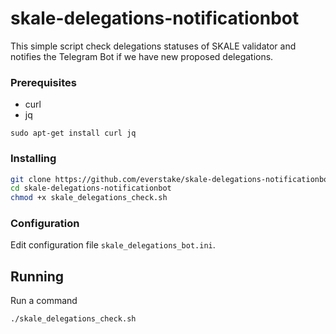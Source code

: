 # skale-delegations-notificationbot
This simple script check delegations statuses of SKALE validator and notifies the Telegram Bot if we have new proposed delegations.

### Prerequisites

* curl
* jq
```
sudo apt-get install curl jq
```
### Installing

```sh
git clone https://github.com/everstake/skale-delegations-notificationbot.git
cd skale-delegations-notificationbot
chmod +x skale_delegations_check.sh
```
### Configuration

Edit configuration file `skale_delegations_bot.ini`.

## Running
Run a command
```sh
./skale_delegations_check.sh
```
